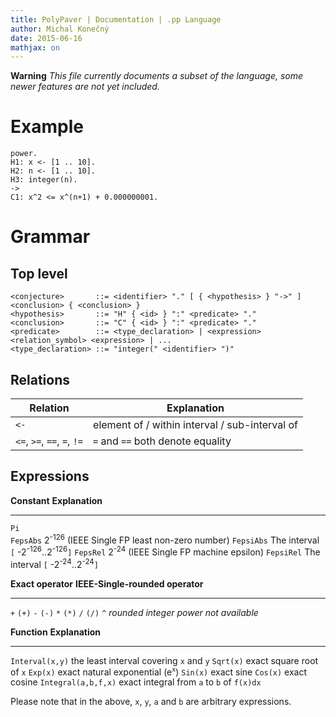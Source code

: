```yaml
---
title: PolyPaver | Documentation | .pp Language
author: Michal Konečný
date: 2015-06-16
mathjax: on
---
```


**Warning**  *This file currently documents a subset of the language, some newer features are not yet included.*

Example
=======

```
power.
H1: x <- [1 .. 10].
H2: n <- [1 .. 10].
H3: integer(n).
->
C1: x^2 <= x^(n+1) + 0.000000001.
```


Grammar
=======

Top level
---------

```
<conjecture>       ::= <identifier> "." [ { <hypothesis> } "->" ] <conclusion> { <conclusion> }
<hypothesis>       ::= "H" { <id> } ":" <predicate> "."
<conclusion>       ::= "C" { <id> } ":" <predicate> "."
<predicate>        ::= <type_declaration> | <expression> <relation_symbol> <expression> | ...
<type_declaration> ::= "integer(" <identifier> ")"
```


Relations
---------

**Relation**                  |**Explanation** 
----------------------------- |------------------------------------------------
`<-`                          |element of / within interval / sub-interval of
`<=`, `>=`, `==`, `=`, `!=`   |`=` and `==` both denote equality

Expressions
-----------

  **Constant**   **Explanation**
  -------------- ---------------------------------------------------------
  `Pi`           
  `FepsAbs`      2<sup>-126</sup> (IEEE Single FP least non-zero number)
  `FepsiAbs`     The interval `[` -2<sup>-126</sup>..2<sup>-126</sup>`]`
  `FepsRel`      2<sup>-24</sup> (IEEE Single FP machine epsilon)
  `FepsiRel`     The interval `[` -2<sup>-24</sup>..2<sup>-24</sup>`]`

  **Exact operator**   **IEEE-Single-rounded operator**
  -------------------- ---------------------------------------
  `+`                  `(+)`
  `-`                  `(-)`
  `*`                  `(*)`
  `/`                  `(/)`
  `^`                  *rounded integer power not available*

  **Function**          **Explanation**
  --------------------- --------------------------------------------------------
  `Interval(x,y)`       the least interval covering `x` and `y`
  `Sqrt(x)`             exact square root of `x`
  `Exp(x)`              exact natural exponential (e<sup><code>x</code></sup>)
  `Sin(x)`              exact sine
  `Cos(x)`              exact cosine
  `Integral(a,b,f,x)`   exact integral from `a` to `b` of `f(x)dx`

Please note that in the above, `x`, `y`, `a` and `b` are arbitrary expressions.

